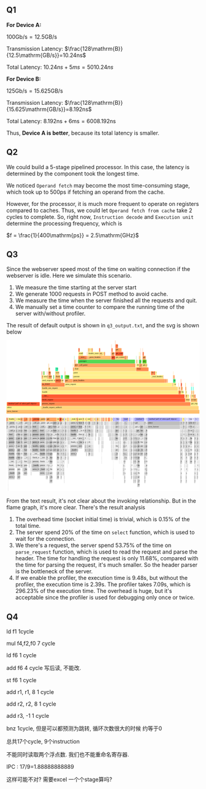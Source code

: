 



## Q1

**For Device A:**

$100\mathrm{Gb/s} = 12.5\mathrm{GB/s}$

Transmission Latency: $\frac{128\mathrm{B}}{12.5\mathrm{GB/s}}=10.24ns$

Total Latency: $10.24ns+5ms=5010.24ns$

**For Device B:**

$125\mathrm{Gb/s} = 15.625\mathrm{GB/s}$

Transmission Latency: $\frac{128\mathrm{B}}{15.625\mathrm{GB/s}}=8.192ns$

Total Latency: $8.192\mathrm{ns}+6\mathrm{ms}=6008.192\mathrm{ns}$

Thus, **Device A is better**, because its total latency is smaller.

## Q2

We could build a 5-stage pipelined processor. In this case, the latency is determined by the component took the longest time.

We noticed `Operand fetch` may become the most time-consuming stage, which took up to 500ps if fetching an operand from the cache.

However, for the processor, it is much more frequent to operate on registers compared to caches. Thus, we could let `Operand fetch from cache` take 2 cycles to complete. So, right now, `Instruction decode` and `Execution unit` determine the processing frequency, which is

$f = \frac{1}{400\mathrm{ps}} = 2.5\mathrm{GHz}$

## Q3

Since the webserver speed most of the time on waiting connection if the webserver is idle. Here we simulate this scenario.

1. We measure the time starting at the server start
2. We generate 1000 requests in POST method to avoid cache.
3. We measure the time when the server finished all the requests and quit.
4. We manually set a time counter to compare the running time of the server with/without profiler.

The result of default output is shown in `q3_output.txt`, and the svg is shown below

![q3](q3.svg)

From the text result, it's not clear about the invoking relationship. But in the flame graph, it's more clear. There's the result analysis

1. The overhead time (socket initial time) is trivial, which is 0.15% of the total time.
2. The server spend 20% of the time on `select` function, which is used to wait for the connection.
3. We there's a request, the server spend 53.75% of the time on `parse_request` function, which is used to read the request and parse the header. The time for handling the request is only 11.68%, compared with the time for parsing the request, it's much smaller. So the header parser is the bottleneck of the server.
4. If we enable the profiler, the execution time is 9.48s, but without the profiler, the execution time is 2.39s. The profiler takes 7.09s, which is 296.23% of the execution time. The overhead is huge, but it's acceptable since the profiler is used for debugging only once or twice.


## Q4

ld f1  1cycle 

mul f4,f2,f0  7 cycle

ld f6 1 cycle  

add f6   4 cycle 写后读, 不能改. 

st f6 1 cycle

add r1, r1, 8  1 cycle

add r2, r2, 8 1 cycle

add r3, -1  1 cycle

bnz  1cycle, 但是可以都预测为跳转,  循环次数很大的时候 约等于0 

总共17个cycle, 9个instruction 

不能同时读取两个浮点数.  我们也不能重命名寄存器.

IPC :  17/9=1.88888888889 

这样可能不对? 需要excel 一个个stage算吗?  
